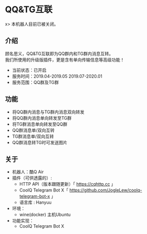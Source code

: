 # QQ&TG互联

x> 本机器人目前已被关闭。

## 介绍

顾名思义，QQ&TG互联即为QQ群内和TG群内消息互转。  
我们所使用的升级版插件，更是含有单向传输信息等高级功能！  
 - 当前状态：已开启
 - 服务时间：2019.04-2019.05 2019.07-2020.01
 - 服务范围：QQ群及TG群
 
## 功能

 - 将QQ群内消息与TG群内消息双向转发
 - 将QQ群内消息单向转发至TG群
 - 将TG群消息单向转发至QQ群
 - QQ群消息单/双向互转
 - TG群消息单/双向互转
 - QQ群消息转TG时可发送图片
 
## 关于

 - 机器人：酷Q Air
 - 插件（可供透露的）: 
   - HTTP API（版本跟随更新）「 https://cqhttp.cc 」
   - CoolQ Telegram Bot X「 https://github.com/JogleLew/coolq-telegram-bot-x 」
   - 语言库 : Hanyuu
 - 环境：
   - wine(docker) 主机Ubuntu
 - 功能实现：
   - CoolQ Telegram Bot X